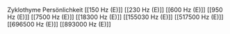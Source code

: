 Zyklothyme Persönlichkeit
[[150 Hz (E)]]
[[230 Hz (E)]]
[[600 Hz (E)]]
[[950 Hz (E)]]
[[7500 Hz (E)]]
[[18300 Hz (E)]]
[[155030 Hz (E)]]
[[517500 Hz (E)]]
[[696500 Hz (E)]]
[[893000 Hz (E)]]